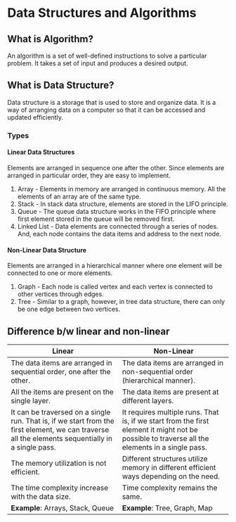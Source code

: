 # Data Structures and Algorithms

## What is Algorithm?
An algorithm is a set of well-defined instructions to solve a particular problem. It takes a set of input and produces a desired output.

## What is Data Structure?
Data structure is a storage that is used to store and organize data. It is a way of arranging data on a computer so that it can be accessed and updated efficiently.

### Types
#### Linear Data Structures
Elements are arranged in sequence one after the other. Since elements are arranged in particular order, they are easy to implement.

1. Array - Elements in memory are arranged in continuous memory. All the elements of an array are of the same type.
2. Stack  - In stack data structure, elements are stored in the LIFO principle.
3. Queue - The queue data structure works in the FIFO principle where first element stored in the queue will be removed first.
4. Linked List - Data elements are connected through a series of nodes. And, each node contains the data items and address to the next node.

#### Non-Linear Data Structure
Elements are arranged in a hierarchical manner where one element will be connected to one or more elements.
1. Graph - Each node is called vertex and each vertex is connected to other vertices through edges.
2. Tree - Similar to a graph, however, in tree data structure, there can only be one edge between two vertices.

## Difference b/w linear and non-linear
| Linear | Non-Linear |
|--|--|
| The data items are arranged in sequential order, one after the other. | The data items are arranged in non-sequential order (hierarchical manner). |
| All the items are present on the single layer. | The data items are present at different layers. |
| It can be traversed on a single run. That is, if we start from the first element, we can traverse all the elements sequentially in a single pass. | It requires multiple runs. That is, if we start from the first element it might not be possible to traverse all the elements in a single pass. |
| The memory utilization is not efficient. | Different structures utilize memory in different efficient ways depending on the need. |
| The time complexity increase with the data size. | Time complexity remains the same. |
| **Example**: Arrays, Stack, Queue | **Example**: Tree, Graph, Map |






